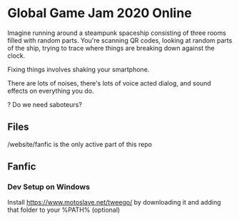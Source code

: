 # Global Game Jam 2020 Online

Imagine running around a steampunk spaceship consisting of three rooms filled with random parts. You're scanning QR codes, looking at random parts of the ship, trying to trace where things are breaking down against the clock.

Fixing things involves shaking your smartphone.

There are lots of noises, there's lots of voice acted dialog, and sound effects on everything you do.

? Do we need saboteurs?

## Files

/website/fanfic is the only active part of this repo

## Fanfic

### Dev Setup on Windows

Install https://www.motoslave.net/tweego/ by downloading it and adding that folder to your %PATH% (optional)

